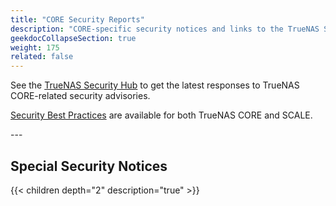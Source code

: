 ```yaml
---
title: "CORE Security Reports"
description: "CORE-specific security notices and links to the TrueNAS Security Hub."
geekdocCollapseSection: true
weight: 175
related: false
---
```


See the [TrueNAS Security Hub](https://security.truenas.com/) to get the latest responses to TrueNAS CORE-related security advisories.

[Security Best Practices](https://www.truenas.com/docs/solutions/optimizations/security/) are available for both TrueNAS CORE and SCALE.

<div class="noprint">
---

## Special Security Notices

{{< children depth="2" description="true" >}}

</div>
